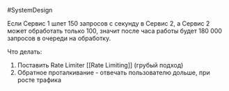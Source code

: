 #SystemDesign 

Если Сервис 1 шлет 150 запросов с секунду в Сервис 2, а Сервис 2 может обработать только 100, значит после часа работы будет 180 000 запросов в очереди на обработку.

Что делать:
1. Поставить Rate Limiter [[Rate Limiting]] (грубый подход)
2.  Обратное проталкивание - отвечать пользователю дольше, при росте трафика